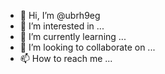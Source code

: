 - 👋 Hi, I’m @ubrh9eg
- 👀 I’m interested in ...
- 🌱 I’m currently learning ...
- 💞️ I’m looking to collaborate on ...
- 📫 How to reach me ...

<!---
ubrh9eg/ubrh9eg is a ✨ special ✨ repository because its `README.md` (this file) appears on your GitHub profile.
You can click the Preview link to take a look at your changes.
--->
